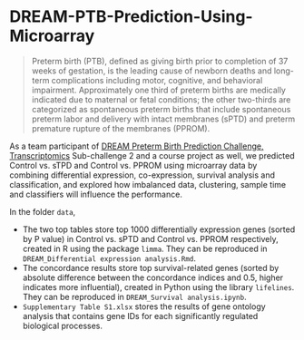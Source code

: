 # DREAM-PTB-Prediction-Using-Microarray

> Preterm birth (PTB), defined as giving birth prior to completion of 37 weeks of gestation, is the leading cause of newborn deaths and long-term complications including motor, cognitive, and behavioral impairment. Approximately one third of preterm births are medically indicated due to maternal or fetal conditions; the other two-thirds are categorized as spontaneous preterm births that include spontaneous preterm labor and delivery with intact membranes (sPTD) and preterm premature rupture of the membranes (PPROM).

As a team participant of [DREAM Preterm Birth Prediction Challenge, Transcriptomics](https://www.synapse.org/#!Synapse:syn18380862/wiki/590485) Sub-challenge 2 and a course project as well, we predicted Control vs. sTPD and Control vs. PPROM using microarray data by combining differential expression, co-expression, survival analysis and classification, and explored how imbalanced data, clustering, sample time and classifiers will influence the performance. 

In the folder `data`,
- The two top tables store top 1000 differentially expression genes (sorted by P value) in Control vs. sPTD and Control vs. PPROM respectively, created in R using the package `limma`. They can be reproduced in `DREAM_Differential expression analysis.Rmd`.
- The concordance results store top survival-related genes (sorted by absolute difference between the concordance indices and 0.5, higher indicates more influential), created in Python using the library `lifelines`. They can be reproduced in `DREAM_Survival analysis.ipynb`.
- `Supplementary Table S1.xlsx` stores the results of gene ontology analysis that contains gene IDs for each significantly
regulated biological processes.
